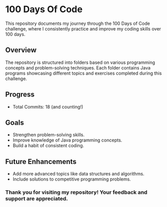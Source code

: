 <h1>100 Days Of Code</h1>
<p>This repository documents my journey through the 100 Days of Code challenge, where I consistently practice and improve my coding skills over 100 days.</p>
<h2>Overview</h2>
<p>The repository is structured into folders based on various programming concepts and problem-solving techniques. Each folder contains Java programs showcasing different topics and exercises completed during this challenge.</p>
<h2>Progress</h2>
<ul><li>Total Commits: 18 (and counting!)</li>
</ul>
<h2>Goals</h2>
<ul>
  <li>Strengthen problem-solving skills.</li>
  <li>Improve knowledge of Java programming concepts.</li>
  <li>Build a habit of consistent coding.</li>
  
</ul>
<h2>Future Enhancements</h2>
<ul>
  <li>Add more advanced topics like data structures and algorithms.</li>
  <li>Include solutions to competitive programming problems.</li>
</ul>

<h3>Thank you for visiting my repository! Your feedback and support are appreciated.

</h3>


